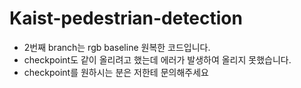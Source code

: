 # Kaist-pedestrian-detection
- 2번째 branch는 rgb baseline 원복한 코드입니다.
- checkpoint도 같이 올리려고 했는데 에러가 발생하여 올리지 못했습니다.
- checkpoint를 원하시는 분은 저한테 문의해주세요
